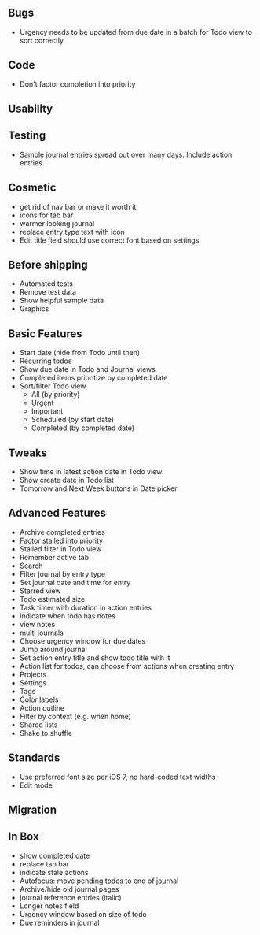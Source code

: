Bugs
----
* Urgency needs to be updated from due date in a batch for Todo view to sort correctly

Code
----
* Don't factor completion into priority

Usability
---------

Testing
-------
* Sample journal entries spread out over many days. Include action entries.

Cosmetic
--------
* get rid of nav bar or make it worth it
* icons for tab bar
* warmer looking journal
* replace entry type text with icon
* Edit title field should use correct font based on settings

Before shipping
---------------
* Automated tests
* Remove test data
* Show helpful sample data
* Graphics

Basic Features
--------------
* Start date (hide from Todo until then)
* Recurring todos
* Show due date in Todo and Journal views
* Completed items prioritize by completed date
* Sort/filter Todo view
    - All (by priority)
    - Urgent
    - Important
    - Scheduled (by start date)
    - Completed (by completed date)

Tweaks
------
* Show time in latest action date in Todo view
* Show create date in Todo list
* Tomorrow and Next Week buttons in Date picker

Advanced Features
-----------------
* Archive completed entries
* Factor stalled into priority
* Stalled filter in Todo view
* Remember active tab
* Search
* Filter journal by entry type
* Set journal date and time for entry
* Starred view
* Todo estimated size
* Task timer with duration in action entries
* indicate when todo has notes
* view notes
* multi journals
* Choose urgency window for due dates
* Jump around journal
* Set action entry title and show todo title with it
* Action list for todos, can choose from actions when creating entry
* Projects
* Settings
* Tags
* Color labels
* Action outline
* Filter by context (e.g. when home)
* Shared lists
* Shake to shuffle

Standards
---------
* Use preferred font size per iOS 7, no hard-coded text widths
* Edit mode

Migration
---------

In Box
------
* show completed date
* replace tab bar
* indicate stale actions
* Autofocus: move pending todos to end of journal
* Archive/hide old journal pages
* journal reference entries (italic)
* Longer notes field
* Urgency window based on size of todo
* Due reminders in journal

